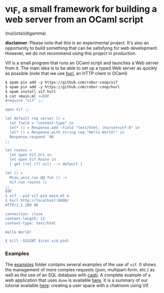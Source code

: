 # νιϝ, a small framework for building a web server from an OCaml script

(nu)(iota)(digamma)

**disclaimer**: Please note that this is an experimental project. It's also an
opportunity to build something that can be satisfying for web development.
However, we do not recommend using this project in production.

Vif is a small program that runs an OCaml script and launches a Web server from
it. The main idea is to be able to set up a typed Web server as quickly as
possible (note that we use [hurl][hurl], an HTTP client in OCaml)
```ocaml
$ opam pin add -y https://github.com/robur-coop/vif
$ opam pin add -y https://github.com/robur-coop/hurl
$ opam install vif hurl
$ cat >main.ml <<EOF
#require "vif" ;;

open Vif ;;

let default req server () =
  let field = "content-type" in
  let* () = Response.add ~field "text/html; charset=utf-8" in
  let* () = Response.with_string req "Hello World!" in
  Response.respond `OK
;;

let routes =
  let open Vif.Uri in
  let open Vif.Route in
  [ get (rel /?? nil) --> default ]

let () =
  Miou_unix.run @@ fun () ->
  Vif.run routes ()
;;
EOF
$ vif --pid vif.pid main.ml &
$ hurl http://localhost:8080/
HTTP/1.1 200 OK

connection: close
content-length: 12
content-type: text/html

Hello World!

$ kill -SIGINT $(cat vid.pid)
```

### Examples

The [examples](./test/examples) folder contains several examples of the use of
`vif`. It shows the management of more complex requests (json, multipart-form,
etc.) as well as the use of an SQL database with [caqti][caqti]. A complete
example of a web application that uses `dune` is available [here][example-dune].
It is a summary of our tutorial available [here][tutorial]: creating a user
space with a chatroom using Vif.

[hurl]: https://github.com/robur-coop/hurl
[caqti]: https://github.com/paurkedal/ocaml-caqti/
[example-dune]: ./examples/with-dune/
[tutorial]: https://robur-coop.github.io/vif/

